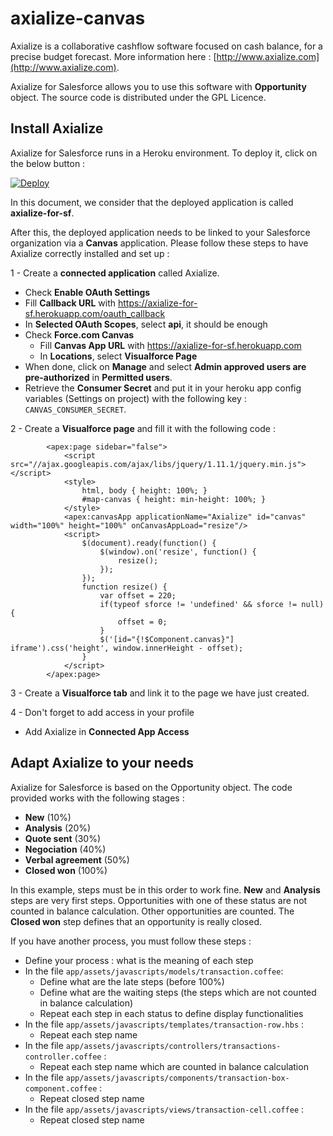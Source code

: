 axialize-canvas
===============

Axialize is a collaborative cashflow software focused on cash balance, for a precise budget forecast.
More information here : [http://www.axialize.com](http://www.axialize.com).

Axialize for Salesforce allows you to use this software with <strong>Opportunity</strong> object.
The source code is distributed under the GPL Licence.

Install Axialize
----------------

Axialize for Salesforce runs in a Heroku environment. To deploy it, click on the below button :

<a href="https://heroku.com/deploy?template=https://github.com/Sylpheo/axialize-canvas">
  <img src="https://www.herokucdn.com/deploy/button.png" alt="Deploy">
</a>

In this document, we consider that the deployed application is called <strong>axialize-for-sf</strong>.

After this, the deployed application needs to be linked to your Salesforce organization via a <strong>Canvas</strong> application.
Please follow these steps to have Axialize correctly installed and set up :

1 - Create a <strong>connected application</strong> called Axialize.

* Check <strong>Enable OAuth Settings</strong>
* Fill <strong>Callback URL</strong> with https://axialize-for-sf.herokuapp.com/oauth_callback
* In <strong>Selected OAuth Scopes</strong>, select <strong>api</strong>, it should be enough
* Check <strong>Force.com Canvas</strong>
	* Fill <strong>Canvas App URL</strong> with https://axialize-for-sf.herokuapp.com
	* In <strong>Locations</strong>, select <strong>Visualforce Page</strong>
* When done, click on <strong>Manage</strong> and select <strong>Admin approved users are pre-authorized</strong> in <strong>Permitted users</strong>. 
* Retrieve the <strong>Consumer Secret</strong> and put it in your heroku app config variables (Settings on project) with the following key : `CANVAS_CONSUMER_SECRET`.

2 - Create a <strong>Visualforce page</strong> and fill it with the following code :
 
    		<apex:page sidebar="false">
    			<script src="//ajax.googleapis.com/ajax/libs/jquery/1.11.1/jquery.min.js"></script>
    			<style>
        			html, body { height: 100%; }
        			#map-canvas { height: min-height: 100%; }
    			</style>
	  			<apex:canvasApp applicationName="Axialize" id="canvas" width="100%" height="100%" onCanvasAppLoad="resize"/>
	  			<script>
	      			$(document).ready(function() {
	          			$(window).on('resize', function() {
	              			resize();
	          			});
	      			});
	      			function resize() {
	          			var offset = 220;
	          			if(typeof sforce != 'undefined' && sforce != null) {
	              			offset = 0;
	          			}
	          			$('[id="{!$Component.canvas}"] iframe').css('height', window.innerHeight - offset);
	      			}
				</script>
			</apex:page>
		
3 - Create a <strong>Visualforce tab</strong> and link it to the page we have just created.
	
4 - Don't forget to add access in your profile
* Add Axialize in <strong>Connected App Access</strong>

Adapt Axialize to your needs
----------------------------

Axialize for Salesforce is based on the Opportunity object. The code provided works with the following stages :
* <strong>New</strong> (10%)
* <strong>Analysis</strong> (20%)
* <strong>Quote sent</strong> (30%)
* <strong>Negociation</strong> (40%)
* <strong>Verbal agreement</strong> (50%)
* <strong>Closed won</strong> (100%)


In this example, steps must be in this order to work fine. <strong>New</strong> and <strong>Analysis</strong> steps are very first steps. Opportunities with one of these status are not counted in balance calculation. Other opportunities are counted. The <strong>Closed won</strong> step defines that an opportunity is really closed.

If you have another process, you must follow these steps :
* Define your process : what is the meaning of each step
* In the file `app/assets/javascripts/models/transaction.coffee`:
	* Define what are the late steps (before 100%)
	* Define what are the waiting steps (the steps which are not counted in balance calculation)
	* Repeat each step in each status to define display functionalities
* In the file `app/assets/javascripts/templates/transaction-row.hbs` :
	* Repeat each step name
* In the file `app/assets/javascripts/controllers/transactions-controller.coffee` :
	* Repeat each step name which are counted in balance calculation
* In the file `app/assets/javascripts/components/transaction-box-component.coffee` :
	* Repeat closed step name
* In the file `app/assets/javascripts/views/transaction-cell.coffee` :
	* Repeat closed step name

